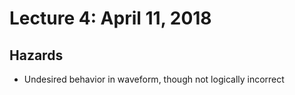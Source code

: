 # Lecture 4: April 11, 2018
## Hazards
* Undesired behavior in waveform, though not logically incorrect
